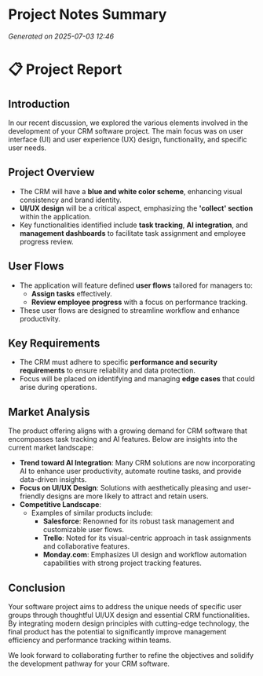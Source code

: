 # Project Notes Summary

*Generated on 2025-07-03 12:46*

# 📋 Project Report

## **Introduction**
In our recent discussion, we explored the various elements involved in the development of your CRM software project. The main focus was on user interface (UI) and user experience (UX) design, functionality, and specific user needs.

## **Project Overview**
- The CRM will have a **blue and white color scheme**, enhancing visual consistency and brand identity.
- **UI/UX design** will be a critical aspect, emphasizing the **'collect' section** within the application.
- Key functionalities identified include **task tracking**, **AI integration**, and **management dashboards** to facilitate task assignment and employee progress review.

## **User Flows**
- The application will feature defined **user flows** tailored for managers to:
  - **Assign tasks** effectively.
  - **Review employee progress** with a focus on performance tracking.
- These user flows are designed to streamline workflow and enhance productivity.

## **Key Requirements**
- The CRM must adhere to specific **performance and security requirements** to ensure reliability and data protection.
- Focus will be placed on identifying and managing **edge cases** that could arise during operations.

## **Market Analysis**
The product offering aligns with a growing demand for CRM software that encompasses task tracking and AI features. Below are insights into the current market landscape:

- **Trend toward AI Integration**: Many CRM solutions are now incorporating AI to enhance user productivity, automate routine tasks, and provide data-driven insights.
- **Focus on UI/UX Design**: Solutions with aesthetically pleasing and user-friendly designs are more likely to attract and retain users.
- **Competitive Landscape**:
  - Examples of similar products include:
    - **Salesforce**: Renowned for its robust task management and customizable user flows.
    - **Trello**: Noted for its visual-centric approach in task assignments and collaborative features.
    - **Monday.com**: Emphasizes UI design and workflow automation capabilities with strong project tracking features.

## **Conclusion**
Your software project aims to address the unique needs of specific user groups through thoughtful UI/UX design and essential CRM functionalities. By integrating modern design principles with cutting-edge technology, the final product has the potential to significantly improve management efficiency and performance tracking within teams. 

We look forward to collaborating further to refine the objectives and solidify the development pathway for your CRM software.